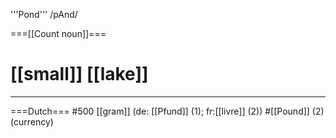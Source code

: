 '''Pond''' /pAnd/

===[[Count noun]]===
# [[small]] [[lake]]

----

===Dutch===
#500 [[gram]] (de: [[Pfund]] (1); fr:[[livre]] (2))
#[[Pound]] (2) (currency)